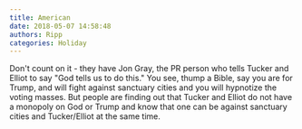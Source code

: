 ```yaml
---
title: American
date: 2018-05-07 14:58:48
authors: Ripp
categories: Holiday
---
```


 Don't count on it - they have Jon Gray, the PR person who tells Tucker and Elliot to say "God tells us to do this."  You see, thump a Bible, say you are for Trump, and will fight against sanctuary cities and you will hypnotize the voting masses.
But people are finding out that Tucker and Elliot do not have a monopoly on God or Trump and know that one can be against sanctuary cities and Tucker/Elliot at the same time.